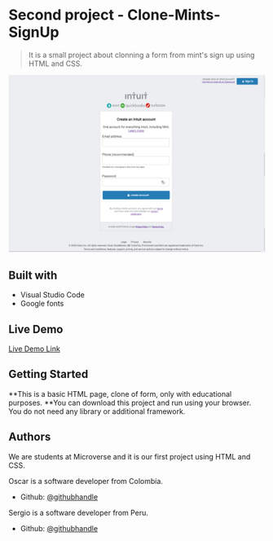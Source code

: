 # Second project - Clone-Mints-SignUp

> It is a small project about clonning a form from mint's sign up using HTML and CSS.

![screenshot](./mint-clone.png)

## Built with

- Visual Studio Code
- Google fonts

## Live Demo

[Live Demo Link](https://andresporres.000webhostapp.com/Clone-Mints-SignUp/index.html)

## Getting Started

**This is a basic HTML page, clone of form, only with educational purposes.
**You can download this project and run using your browser. You do not need any library or additional framework.

## Authors

We are students at Microverse and it is our first project using HTML and CSS.

Oscar is a software developer from Colombia.

- Github: [@githubhandle](https://github.com/andresporras3423)

Sergio is a software developer from Peru.

- Github: [@githubhandle](https://github.com/sergiomauz)
